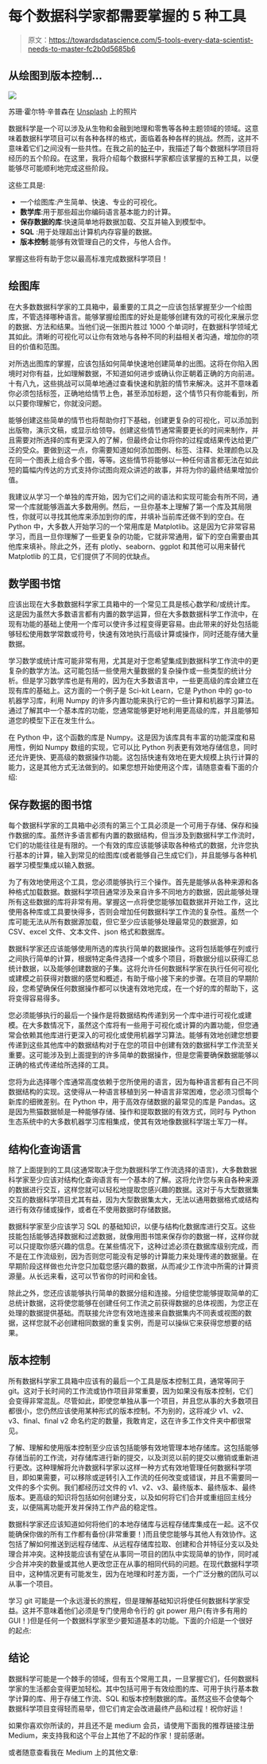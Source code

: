 # 每个数据科学家都需要掌握的 5 种工具

> 原文：<https://towardsdatascience.com/5-tools-every-data-scientist-needs-to-master-fc2b0d5685b6>

## 从绘图到版本控制…

![](img/8533d46436014b63f01b6520e743b7b6.png)

苏珊·霍尔特·辛普森在 [Unsplash](https://unsplash.com?utm_source=medium&utm_medium=referral) 上的照片

数据科学是一个可以涉及从生物和金融到地理和零售等各种主题领域的领域。这意味着数据科学项目可以有各种各样的格式，面临着各种各样的挑战。然而，这并不意味着它们之间没有一些共性。在我之前的[帖子](/five-stages-of-every-data-science-project-8a62885e46de)中，我描述了每个数据科学项目将经历的五个阶段。在这里，我将介绍每个数据科学家都应该掌握的五种工具，以便能够尽可能顺利地完成这些阶段。

这些工具是:

*   一个绘图库:产生简单、快速、专业的可视化。
*   **数学库**:用于那些超出你编码语言基本能力的计算。
*   **保存数据的库**:快速简单地将数据加载、交互并输入到模型中。
*   **SQL** :用于处理超出计算机内存容量的数据。
*   **版本控制**:能够有效管理自己的文件，与他人合作。

掌握这些将有助于您以最高标准完成数据科学项目！

## 绘图库

在大多数数据科学家的工具箱中，最重要的工具之一应该包括掌握至少一个绘图库，不管选择哪种语言。能够掌握绘图库的好处是能够创建有效的可视化来展示您的数据、方法和结果。当他们说一张图片胜过 1000 个单词时，在数据科学领域尤其如此。清晰的可视化可以让你有效地与各种不同的利益相关者沟通，增加你的项目的价值和范围。

对所选出图库的掌握，应该包括如何简单快速地创建简单的出图。这将在你陷入困境时对你有益，比如理解数据，不知道如何进步或确认你正朝着正确的方向前进。十有八九，这些挑战可以简单地通过查看快速和肮脏的情节来解决。这并不意味着你必须包括标签，正确地给情节上色，甚至添加标题，这个情节只有你能看到，所以只要你理解它，你就没问题。

能够创建这些简单的情节也将帮助你打下基础，创建更复杂的可视化，可以添加到出版物，演示文稿，或显示给领导。创建这些情节通常需要更长的时间来制作，并且需要对所选择的库有更深入的了解，但最终会让你将你的过程或结果传达给更广泛的受众。要做到这一点，你需要知道如何添加图例、标签、注释、处理颜色以及在同一个图表上组合多个图，等等。这些情节将能够以一种任何语言都无法在如此短的篇幅内传达的方式支持你试图向观众讲述的故事，并将为你的最终结果增加价值。

我建议从学习一个单独的库开始，因为它们之间的语法和实现可能会有所不同，通常一个库就能够涵盖大多数用例。然后，一旦你基本上理解了第一个库及其局限性，你就可以寻找其他库来添加到你的库，并填补当前库还做不到的空白。在 Python 中，大多数人开始学习的一个常用库是 Matplotlib。这是因为它非常容易学习，而且一旦你理解了一些更复杂的功能，它就非常通用，留下的空白需要由其他库来填补。除此之外，还有 plotly、seaborn、ggplot 和其他可以用来替代 Matplotlib 的工具，它们提供了不同的优缺点。

[](/an-introduction-to-plotting-with-matplotlib-in-python-6d983b9ba081)  

## 数学图书馆

应该出现在大多数数据科学家工具箱中的一个常见工具是核心数学和/或统计库。这是因为虽然大多数语言都有内置的数学运算，但在大多数数据科学工作流中，在现有功能的基础上使用一个库可以使许多过程变得更容易。由此带来的好处包括能够轻松使用数学常数或符号，快速有效地执行高级计算或操作，同时还能存储大量数据。

学习数学或统计库可能非常有用，尤其是对于您希望集成到数据科学工作流中的更复杂的数学方法。这可能包括一些使用大量数据的复杂操作或一些类型的统计分析。但是学习数学库也是有用的，因为在大多数语言中，一些更高级的库会建立在现有库的基础上。这方面的一个例子是 Sci-kit Learn，它是 Python 中的 go-to 机器学习库，利用 Numpy 的许多内置功能来执行它的一些计算和机器学习算法。通过了解其中一个基本库的功能，您通常能够更好地利用更高级的库，并且能够知道您的模型下正在发生什么。

在 Python 中，这个函数的库是 Numpy。这是因为该库具有丰富的功能深度和易用性，例如 Numpy 数组的实现，它可以比 Python 列表更有效地存储信息，同时还允许更快、更高级的数据操作功能。这包括快速有效地在更大规模上执行计算的能力，这是其他方式无法做到的。如果您想开始使用这个库，请随意查看下面的介绍:

[](/ucl-data-science-society-introduction-to-numpy-7d962d63f47d)  

## 保存数据的图书馆

每个数据科学家的工具箱中必须有的第三个工具必须是一个可用于存储、保存和操作数据的库。虽然许多语言都有内置的数据结构，但当涉及到数据科学工作流时，它们的功能往往是有限的。一个有效的库应该能够读取各种格式的数据，允许您执行基本的计算，输入到常见的绘图库(或者能够自己生成它们)，并且能够与各种机器学习模型集成以输入数据。

为了有效地使用这个工具，您必须能够执行三个操作。首先是能够从各种来源和各种格式加载数据。数据科学项目通常涉及来自许多不同地方的数据，因此能够处理所有这些数据的库将非常有用。掌握这一点将使您能够加载数据并开始工作，这比使用各种库或工具要快得多，否则会增加任何数据科学工作流的复杂性。虽然一个库可能无法从所有数据源加载，但它至少应该能够处理最常见的数据源，如 CSV、excel 文件、文本文件、json 格式和数据库。

数据科学家还应该能够使用所选的库执行简单的数据操作。这将包括能够在列或行之间执行简单的计算，根据特定条件选择一个或多个项目，将数据分组以获得汇总统计数据，以及能够创建数据的子集。这将允许任何数据科学家在执行任何可视化或建模之前获得对数据的感觉和概述，有助于缩小接下来的步骤。在项目的早期阶段，您希望确保任何数据操作都可以快速有效地完成，在一个好的库的帮助下，这将变得容易得多。

您必须能够执行的最后一个操作是将数据结构传递到另一个库中进行可视化或建模。在大多数情况下，虽然这个库将有一些用于可视化或计算的内置功能，但您通常会依赖其他库进行更深入的可视化或使用机器学习算法。能够有效地创建您想要传递到这些其他库中的数据结构对于在您的项目中创建有效的数据科学工作流至关重要。这可能涉及到上面提到的许多简单的数据操作，但是您需要确保数据能够以正确的格式传递给所选择的工具。

您将为此选择哪个库通常高度依赖于您所使用的语言，因为每种语言都有自己不同数据结构的实现。这使得从一种语言移植到另一种语言非常困难，您必须习惯每个新库的细微差别。在 Python 中，用于高效存储数据的最常见的库是 Pandas。这是因为熊猫数据帧是一种能够存储、操作和提取数据的有效方式，同时与 Python 生态系统中的大多数机器学习库相集成，使其有效地像数据科学瑞士军刀一样。

[](/ucl-data-science-society-pandas-8ad28c2b22e5)  

## 结构化查询语言

除了上面提到的工具(这通常取决于您为数据科学工作流选择的语言)，大多数数据科学家至少应该对结构化查询语言有一个基本的了解。这将允许您与来自各种来源的数据进行交互，这样您就可以轻松地提取您感兴趣的数据。这对于与大型数据集交互的数据科学项目尤其有益，因为大型数据集太大，无法以通用数据格式或结构进行有效存储或操作，或者在不使用数据时存储数据。

数据科学家至少应该学习 SQL 的基础知识，以便与结构化数据库进行交互。这些技能包括能够选择数据和过滤数据，就像用图书馆来保存你的数据一样，这样你就可以只提取你感兴趣的信息。在某些情况下，这种过滤必须在数据库级别完成，而不是在工作流级别，因为否则您可能没有足够的计算能力来处理传递的数据量。在早期阶段这样做也允许您只加载您感兴趣的数据，从而减少工作流中所需的计算资源量。从长远来看，这可以节省你的时间和金钱。

除此之外，您还应该能够执行简单的数据分组和连接。分组使您能够提取简单的汇总统计数据，这将使您能够在创建任何工作流之前获得数据的总体视图，为您正在处理的数据提供基础。而联接允许您有效地连接来自数据集内不同表或视图的数据，这样您就不必创建相同数据的重复实例，而是可以操纵它来获得您想要的结果。

[](/an-introduction-to-sql-for-data-scientists-e3bb539decdf)  

## 版本控制

所有数据科学家工具箱中应该有的最后一个工具是版本控制工具，通常等同于 git。这对于长时间的工作流或协作项目非常重要，因为如果没有版本控制，它们会变得非常混乱。尽管如此，即使您单独从事一个项目，并且您从事的大多数项目都很小，您仍然应该使用某种形式的版本控制。不为别的，这将减少 v1、v2、v3、final、final v2 命名约定的数量，我敢肯定，这在许多工作文件夹中都很常见。

了解、理解和使用版本控制至少应该包括能够有效地管理本地存储库。这包括能够存储当前的工作流，对存储库进行新的提交，以及浏览以前的提交以撤销或重新进行更改。这种理解将允许数据科学家以这样一种方式有效地管理任何数据科学项目，即如果需要，可以移除或逆转引入工作流的任何改变或错误，并且不需要同一文件的多个实例。我们都经历过文件的 v1、v2、v3、最终版本、最终版本、最终版本。更高级的知识将包括如何创建分支，以及如何将它们合并或重组回主线分支，以便隔离功能开发并保持工作产品的稳定性。

数据科学家还应该知道如何将他们的本地存储库与远程存储库集成在一起。这不仅能确保你做的所有工作都有备份(非常重要！)而且使您能够与其他人有效协作。这包括了解如何推送到远程存储库、从远程存储库拉取、创建和合并特征分支以及处理合并冲突。这种技能应该有望在从事同一项目的团队中实现简单的协作，同时减少合并冲突的数量或其他人更改您正在从事的相同代码的问题。在现代数据科学项目中，这种情况更有可能发生，因为在地理和时差方面，一个广泛分散的团队可以从事一个项目。

学习 git 可能是一个永远漫长的旅程，但是理解基础知识将使任何数据科学家受益。这并不意味着他们必须是专门使用命令行的 git power 用户(有许多有用的 GUI！)但是任何一个数据科学家至少要知道基本的功能。下面的介绍是一个很好的起点:

[](/git-and-github-basics-for-data-scientists-b9fd96f8a02a)  

## 结论

数据科学可能是一个棘手的领域，但有五个常用工具，一旦掌握它们，任何数据科学家的生活都会变得更加轻松。其中包括可用于有效绘图的库、可用于执行基本数学计算的库、用于存储工作流、SQL 和版本控制数据的库。虽然这些不会使每个数据科学项目变得轻而易举，但它们肯定会改进最终产品和过程！祝你好运！

如果你喜欢你所读的，并且还不是 medium 会员，请使用下面我的推荐链接注册 Medium，来支持我和这个平台上其他了不起的作家！提前感谢。

[](https://philip-wilkinson.medium.com/membership)  

或者随意查看我在 Medium 上的其他文章:

[](/how-i-landed-an-amazon-sde-internship-without-a-computer-science-degree-85596c480d4d)  [](/eight-data-structures-every-data-scientist-should-know-d178159df252)  [](/a-complete-data-science-curriculum-for-beginners-825a39915b54) 